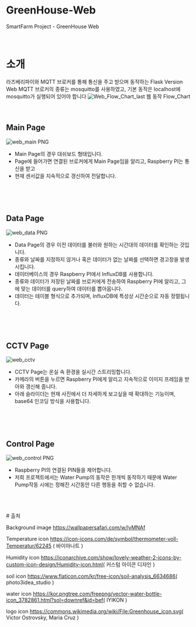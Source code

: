 # GreenHouse-Web
SmartFarm Project - GreenHouse Web 
</br>
</br>
</br>
# 소개
라즈베리파이와 MQTT 브로커를 통해 통신을 주고 받으며 동작하는 Flask Version Web
MQTT 브로커의 종류는 mosquitto를 사용하였고, 기본 동작은 localhost에 mosquitto가 실행되어 있어야 합니다
![Web_Flow_Chart_last](https://user-images.githubusercontent.com/98437996/209534132-b7ae149a-7d45-4230-9aa5-c842673c0d1d.png)
웹 동작 Flow_Chart
</br>
</br>
</br>
## Main Page
![web_main PNG](https://user-images.githubusercontent.com/98437996/209532758-ffef712f-f126-475f-b37f-b5f529ed2d20.png)
* Main Page의 경우 대쉬보드 형태입니다.
* Page에 들어가면 연결된 브로커에게 Main Page임을 알리고, Raspberry PI는 통신을 받고
* 현재 센서값을 지속적으로 갱신하여 전달합니다.
</br>
</br>
</br>

## Data Page

![web_data PNG](https://user-images.githubusercontent.com/98437996/209537857-a49a3b2f-7dbd-412e-880e-e93ccf065542.png)
* Data Page의 경우 이전 데이터를 불러와 원하는 시간대의 데이터를 확인하는 것입니다.
* 종류와 날짜를 지정하지 않거나 혹은 데이터가 없는 날짜를 선택하면 경고창을 발생시킵니다.
* 데이터베이스의 경우 Raspberry PI에서 InfluxDB를 사용합니다.
* 종류와 데이터가 저장된 날짜를 브로커에게 전송하여 Raspberry PI에 알리고, 그에 맞는 데이터를
query하여 데이터를 뽑아옵니다.
* 데이터는 테이블 형식으로 추가되며, InfluxDB에 특성상 시간순으로 자동 정렬됩니다.
</br>
</br>
</br>

## CCTV Page

![web_cctv](https://user-images.githubusercontent.com/98437996/209537878-eef48e96-209a-4f53-b912-42f0fd1c1b1b.png)
* CCTV Page는 온실 속 환경을 실시간 스트리밍합니다.
* 카메라의 버튼을 누르면 Raspberry PI에게 알리고 지속적으로 이미지 프레임을 받아와 갱신해 줍니다.
* 아래 슬라이더는 현재 사진에서 더 자세하게 보고싶을 때 확대하는 기능이며, base64 인코딩 방식을 사용합니다.
</br>
</br>
</br>

## Control Page

![web_control PNG](https://user-images.githubusercontent.com/98437996/209537902-ca535dba-1c0b-4ff7-b80d-42e12be8695d.png)
* Raspberry PI의 연결된 PIN들을 제어합니다.
* 저희 프로젝트에서는 Water Pump의 동작은 한개씩 동작하기 때문에 Water Pump작동 시에는 정해진 시간동안 다른 행동을
취할 수 없습니다.
</br>
</br>
</br>
# 출처

Background image
https://wallpapersafari.com/w/lyMNAf

Temperature icon
https://icon-icons.com/de/symbol/thermometer-voll-Temperatur/62245 ( 바이아나트 )

Humidity icon
https://iconarchive.com/show/lovely-weather-2-icons-by-custom-icon-design/Humidity-icon.html( 커스텀 아이콘 디자인 )

soil icon
https://www.flaticon.com/kr/free-icon/soil-analysis_6634686( photo3idea_studio )

water icon
https://kor.pngtree.com/freepng/vector-water-bottle-icon_3782861.html?sol=downref&id=bef( IYIKON )

logo icon
https://commons.wikimedia.org/wiki/File:Greenhouse_icon.svg( Victor Ostrovsky, Maria Cruz )

